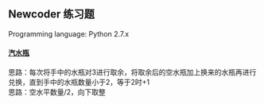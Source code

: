 ## Newcoder 练习题
Programming language: Python 2.7.x
#### [汽水瓶](https://github.com/JX-Wang/NewCoder/tree/master/%E6%B1%BD%E6%B0%B4%E7%93%B6)  
思路：每次将手中的水瓶对3进行取余，将取余后的空水瓶加上换来的水瓶再进行兑换，直到手中的水瓶数量小于2，等于2时+1  
思路：空水平数量/2，向下取整  
